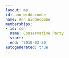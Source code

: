 ```yaml
---
layout: mp
id: ann_widdecombe
name: Ann Widdecombe
memberships:
- id: con
  name: Conservative Party
  start: 
  end: '2010-03-30'
autogenerated: true
---
```

